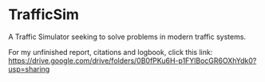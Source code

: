 # TrafficSim
A Traffic Simulator seeking to solve problems in modern traffic systems.

For my unfinished report, citations and logbook, click this link:
https://drive.google.com/drive/folders/0B0fPKu6H-p1FYlBocGR6OXhYdk0?usp=sharing
